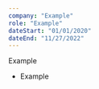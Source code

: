 ```yaml
---
company: "Example"
role: "Example"
dateStart: "01/01/2020"
dateEnd: "11/27/2022"
---
```


Example

- Example
